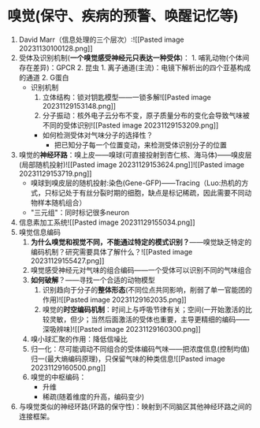 # 嗅觉(保守、疾病的预警、唤醒记忆等)
1. David Marr（信息处理的三个层次）:![[Pasted image 20231130100128.png]]
2. 受体及识别机制(**一个嗅觉感受神经元只表达一种受体**)：
		1. 哺乳动物(个体间存在差异)：GPCR
		2. 昆虫
			1. 离子通道(主流)：电镜下解析出的四个亚基构成的通道
			2. G蛋白
	* 识别机制
		1. 立体结构：锁对钥匙模型——一锁多解![[Pasted image 20231129153148.png]]
		2. 分子振动：核外电子云分布不变，原子质量分布的变化会导致气味被不同的受体识别![[Pasted image 20231129153209.png]]
		* 如何检测受体对气味分子的选择性？
			* 把已知分子每一个位置变动，来检测受体识别分子的位置
3. 嗅觉的**神经环路**：嗅上皮——嗅球(可直接投射到杏仁核、海马体)——嗅皮层(局部随机投射)![[Pasted image 20231129153624.png]]![[Pasted image 20231129153719.png]]
	* 嗅球到嗅皮层的随机投射:染色(Gene-GFP)——Tracing（Luo:热机的方式，只标记处于有丝分裂时期的细胞，缺点是标记稀疏，因此需要不同动物样本随机组合）
	* "三元组"：同时标记很多neuron
4. 信息素加工系统![[Pasted image 20231129155034.png]]
5. 嗅觉信息编码
	1. **为什么嗅觉和视觉不同，不能通过特定的模式识别？**——嗅觉缺乏特定的编码机制？研究需要具体了解什么？![[Pasted image 20231129155427.png]]
	2. 嗅觉感受神经元对气味的组合编码——一个受体可以识别不同的气味组合
	3. **如何破解**？——寻找一个合适的动物模型
		1. 识别趋向于分子的**整体形态**(不同位点共同影响，削弱了单一官能团的作用)![[Pasted image 20231129162035.png]]
		2. 嗅觉的**时空编码机制**：时间上与呼吸节律有关；空间(一开始激活的比较灵敏，但少；当然后面激活的受体也重要，主导更精细的编码——深吸辨味)![[Pasted image 20231129160300.png]]
	4. 嗅小球汇聚的作用：降低信噪比
	5. 归一化：尽可能调动不同组合的受体编码气味——把浓度信息(控制均值)归一(最大熵编码原理)，只保留气味的种类信息![[Pasted image 20231129160500.png]]
	6. 嗅觉的中枢编码：
		* 升维
		* 稀疏(随着维度的升高，编码变少)
6. 与嗅觉类似的神经环路(环路的保守性)：映射到不同脑区其他神经环路之间的连接框架。